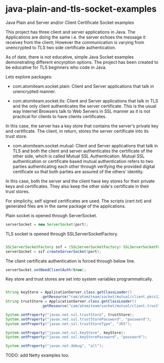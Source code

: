 # java-plain-and-tls-socket-examples
Java Plain and Server and/or Client Certificate Socket examples 

This project has three client and server applications in Java. 
The Applications are doing the same i.e. the server echoes the message it receives from the client;
However the communication is varying from unencrypted to TLS two side certificate authentication.

As of date, there is not educative, simple Java Socket examples demonstrating different encyrption options.
The project has been created to be educative for TLS beginners who code in Java.




Lets explore packages:

* com.atomiteam.socket.plain: Client and Server applications that talk in unencrypted manner.

* com.atomiteam.socket.tls: Client and Server applications that talk in TLS and the only client authenticates the server certificate. This is the usual way Internet Browsers talk to Web Servers in SSL manner as it is not practical for clients to have clients certificates. 

In this case, the server has a key store that contains the server's private key and certificate. The client, in return, stores the server certificate into its trust store.

* com.atomiteam.socket.mutual: Client and Server applications that talk in TLS and both the client and server authenticates the certificate of the other side, which is called Mutual SSL Authentication. Mutual SSL authentication or certificate based mutual authentication refers to two parties authenticating each other through verifying the provided digital certificate so that both parties are assured of the others' identity.

In this case, both the server and the client have key stores for their private keys and certificates. They also keep the other side's certificate in their trust stores. 

For simplicity, self signed certificates are used. The scripts (cert.txt) and generated files are in the same package of the applications.


Plain socket is opened through ServerSocket.

```java
serverSocket = new ServerSocket(port);
```

TLS socket is opened through SSLServerSocketFactory.

```java

SSLServerSocketFactory ssf = (SSLServerSocketFactory) SSLServerSocketFactory.getDefault();
serverSocket = ssf.createServerSocket(port);

```

The client certificate authentication is forced through below line.

```java
serverSocket.setNeedClientAuth(true);

```

Key store and trust stores are set into system variables programmatically. 

```java

String keyStore = ApplicationServer.class.getClassLoader()
				.getResource("com/atomiteam/socket/mutual/client.pkcs12").getFile();
String trustStore = ApplicationServer.class.getClassLoader()
				.getResource("com/atomiteam/socket/mutual/client.trust").getFile();

System.setProperty("javax.net.ssl.trustStore", trustStore);
System.setProperty("javax.net.ssl.trustStorePassword", "password");
System.setProperty("javax.net.ssl.trustStoreType", "JKS");

System.setProperty("javax.net.ssl.keyStore", keyStore);
System.setProperty("javax.net.ssl.keyStorePassword", "password");

System.setProperty("javax.net.debug", "all");

````

TODO: add Netty examples too.
